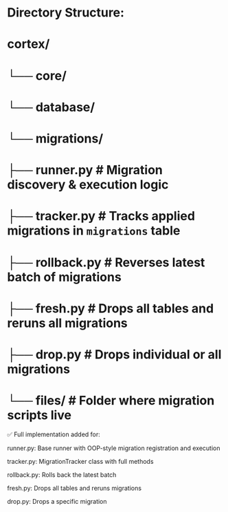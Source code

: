 # Directory Structure:
# cortex/
# └── core/
#     └── database/
#         └── migrations/
#             ├── runner.py     # Migration discovery & execution logic
#             ├── tracker.py    # Tracks applied migrations in `migrations` table
#             ├── rollback.py   # Reverses latest batch of migrations
#             ├── fresh.py      # Drops all tables and reruns all migrations
#             ├── drop.py       # Drops individual or all migrations
#             └── files/        # Folder where migration scripts live


✅ Full implementation added for:

runner.py: Base runner with OOP-style migration registration and execution

tracker.py: MigrationTracker class with full methods

rollback.py: Rolls back the latest batch

fresh.py: Drops all tables and reruns migrations

drop.py: Drops a specific migration
